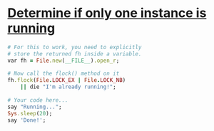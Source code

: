 [1]: http://rosettacode.org/wiki/Determine_if_only_one_instance_is_running

# [Determine if only one instance is running][1]

```ruby
# For this to work, you need to explicitly
# store the returned fh inside a variable.
var fh = File.new(__FILE__).open_r;
 
# Now call the flock() method on it
fh.flock(File.LOCK_EX | File.LOCK_NB)
    || die "I'm already running!";
 
# Your code here...
say "Running...";
Sys.sleep(20);
say 'Done!';
```
